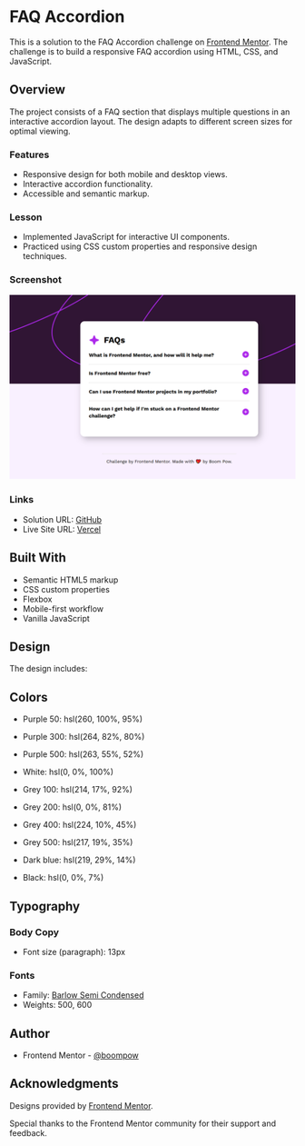 # FAQ Accordion

This is a solution to the FAQ Accordion challenge on [Frontend Mentor](https://www.frontendmentor.io). The challenge is to build a responsive FAQ accordion using HTML, CSS, and JavaScript.

## Overview

The project consists of a FAQ section that displays multiple questions in an interactive accordion layout. The design adapts to different screen sizes for optimal viewing.

### Features

- Responsive design for both mobile and desktop views.
- Interactive accordion functionality.
- Accessible and semantic markup.

### Lesson

- Implemented JavaScript for interactive UI components.
- Practiced using CSS custom properties and responsive design techniques.

### Screenshot

![](./screenshot.PNG)

### Links

- Solution URL: [GitHub](https://github.com/boompow/faq-accordion)
- Live Site URL: [Vercel](https://faq-accordion-nine-iota.vercel.app/)

## Built With

- Semantic HTML5 markup
- CSS custom properties
- Flexbox
- Mobile-first workflow
- Vanilla JavaScript

## Design

The design includes:

## Colors

- Purple 50: hsl(260, 100%, 95%)
- Purple 300: hsl(264, 82%, 80%)
- Purple 500: hsl(263, 55%, 52%)

- White: hsl(0, 0%, 100%)
- Grey 100: hsl(214, 17%, 92%)
- Grey 200: hsl(0, 0%, 81%)
- Grey 400: hsl(224, 10%, 45%)
- Grey 500: hsl(217, 19%, 35%)
- Dark blue: hsl(219, 29%, 14%)
- Black: hsl(0, 0%, 7%)

## Typography

### Body Copy

- Font size (paragraph): 13px

### Fonts

- Family: [Barlow Semi Condensed](https://fonts.google.com/specimen/Barlow+Semi+Condensed)
- Weights: 500, 600

## Author

- Frontend Mentor - [@boompow](https://www.frontendmentor.io/profile/boompow)

## Acknowledgments

Designs provided by [Frontend Mentor](https://www.frontendmentor.io).

Special thanks to the Frontend Mentor community for their support and feedback.
